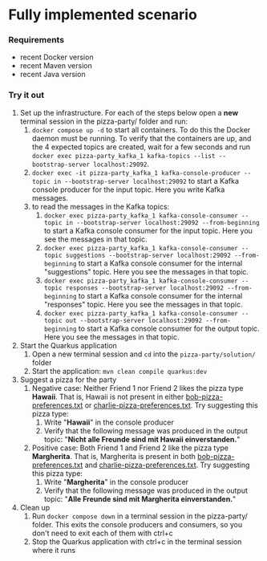 # Fully implemented scenario

### Requirements
- recent Docker version
- recent Maven version
- recent Java version

### Try it out
1. Set up the infrastructure. For each of the steps below open a **new** terminal session in the pizza-party/ folder and run: 
   1. `docker compose up -d` to start all containers. To do this the Docker daemon must be running. To verify that the containers are up, and the 4 expected topics are created, wait for a few seconds and run `docker exec pizza-party_kafka_1 kafka-topics --list --bootstrap-server localhost:29092`.
   2. `docker exec -it pizza-party_kafka_1 kafka-console-producer --topic in --bootstrap-server localhost:29092` to start a Kafka console producer for the input topic. Here you write Kafka messages.
   3. to read the messages in the Kafka topics:
      1. `docker exec pizza-party_kafka_1 kafka-console-consumer --topic in --bootstrap-server localhost:29092 --from-beginning` to start a Kafka console consumer for the input topic. Here you see the messages in that topic.
      4. `docker exec pizza-party_kafka_1 kafka-console-consumer --topic suggestions --bootstrap-server localhost:29092 --from-beginning` to start a Kafka console consumer for the internal "suggestions" topic. Here you see the messages in that topic.
      5. `docker exec pizza-party_kafka_1 kafka-console-consumer --topic responses --bootstrap-server localhost:29092 --from-beginning` to start a Kafka console consumer for the internal "responses" topic. Here you see the messages in that topic.
      6. `docker exec pizza-party_kafka_1 kafka-console-consumer --topic out --bootstrap-server localhost:29092 --from-beginning` to start a Kafka console consumer for the output topic. Here you see the messages in that topic.
2. Start the Quarkus application
   1. Open a new terminal session and `cd` into the `pizza-party/solution/` folder
   1. Start the application: `mvn clean compile quarkus:dev`
3. Suggest a pizza for the party
   1. Negative case: Neither Friend 1 nor Friend 2 likes the pizza type **Hawaii**. That is, Hawaii is not present in either [bob-pizza-preferences.txt](src/main/resources/bob-pizza-preferences.txt) or [charlie-pizza-preferences.txt](src/main/resources/charlie-pizza-preferences.txt). Try suggesting this pizza type:
      1. Write "**Hawaii**" in the console producer
      2. Verify that the following message was produced in the output topic: "**Nicht alle Freunde sind mit Hawaii einverstanden.**"
   2. Positive case: Both Friend 1 and Friend 2 like the pizza type **Margherita**. That is, Margherita is present in both [bob-pizza-preferences.txt](src/main/resources/bob-pizza-preferences.txt) and [charlie-pizza-preferences.txt](src/main/resources/charlie-pizza-preferences.txt). Try suggesting this pizza type:
      1. Write "**Margherita**" in the console producer
      2. Verify that the following message was produced in the output topic: "**Alle Freunde sind mit Margherita einverstanden.**"
4. Clean up
   1. Run `docker compose down` in a terminal session in the pizza-party/ folder. This exits the console producers and consumers, so you don't need to exit each of them with ctrl+c
   2. Stop the Quarkus application with ctrl+c in the terminal session where it runs